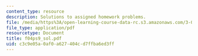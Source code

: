 ```yaml
---
content_type: resource
description: Solutions to assigned homework problems.
file: /media/https%3A/open-learning-course-data-rc.s3.amazonaws.com/3-012-fundamentals-of-materials-science-fall-2005/c3c9e05a0af0a627404cd7ffba6ed3ff_f04ps9_sol.pdf
file_type: application/pdf
resourcetype: Document
title: f04ps9_sol.pdf
uid: c3c9e05a-0af0-a627-404c-d7ffba6ed3ff
---
```

